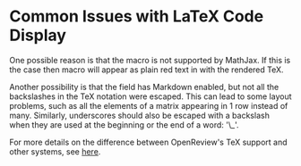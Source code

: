 # Common Issues with LaTeX Code Display

One possible reason is that the macro is not supported by MathJax. If this is the case then macro will appear as plain red text in with the rendered TeX.

Another possibility is that the field has Markdown enabled, but not all the backslashes in the TeX notation were escaped. This can lead to some layout problems, such as all the elements of a matrix appearing in 1 row instead of many. Similarly, underscores should also be escaped with a backslash when they are used at the beginning or the end of a word: '\\\_'.

For more details on the difference between OpenReview's TeX support and other systems, see [here](openreview-tex-support.md).
